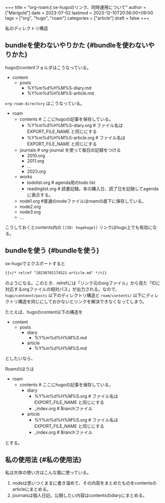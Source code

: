 +++
title = "org-roamとox-hugoのリンク、同時運用について"
author = ["Marigold"]
date = 2023-07-02
lastmod = 2023-12-10T20:56:00+09:00
tags = ["org", "hugo", "roam"]
categories = ["article"]
draft = false
+++

私のディレクトリ構造


## bundleを使わないやりかた {#bundleを使わないやりかた}

hugoのcontentフォルダはこうなっている。

-   content
    -   posts
        -   %Y%m%d%H%M%S-diary.md
        -   %Y%m%d%H%M%S-article.md

`org-roam-directory` はこうなっている。

-   roam
    -   contents    # ここにhugoの記事を保存している。
        -   %Y%m%d%H%M%S-diary.org    # ファイル名は EXPORT_FILE_NAME と同じにする
        -   %Y%m%d%H%M%S-article.org    # ファイル名は EXPORT_FILE_NAME と同じにする
    -   journals   # org-journal を使って毎日の記録をつける
        -   2010.org
        -   2011.org
        -   ...
        -   2023.org
    -   works
        -   todolist.org   # agenda用のtodo list
        -   readinglist.org   # 読書記録。本の購入日、読了日を記録してagendaに表示する。
    -   node1.org #普通のnodeファイルはroamの直下に保存している。
    -   node2.org
    -   node3.org
    -   ...

こうしておくとcontents内の `[[ID: hogehoge]]` リンクはhugo上でも有効になる。


## bundleを使う {#bundleを使う}

ox-hugoでエクスポートすると

```md
{{</* relref "20230702174521-article.md" */>}}
```

のようになる。このとき、relrefには「リンク元のorgファイル」から見た「IDに対応するorgファイルの相対パス」が出力される。なので、 `hugo/contennt/posts` 以下のディレクトリ構造と `roam/contents/` 以下にディレクトリ構造を同じにしておかないとリンクを解決できなくなってしまう。

たとえば、hugoのcontent以下の構造を

-   content
    -   posts
        -   diary
            -   %Y%m%d%H%M%S.md
        -   article
            -   %Y%m%d%H%M%S.md

としたいなら、

Roamのほうは

-   roam
    -   contents    # ここにhugoの記事を保存している。
        -   diary
            -   %Y%m%d%H%M%S.org    # ファイル名は EXPORT_FILE_NAME と同じにする
            -   \_index.org         # Branchファイル
        -   article
            -   %Y%m%d%H%M%S.org    # ファイル名は EXPORT_FILE_NAME と同じにする
            -   \_index.org         # Branchファイル

とする。


## 私の使用法 {#私の使用法}

私は大体の使い方はこんな風に使っている。

1.  nodeは思いつくままに書き溜めて、その内容をまとめたものをcontentsのarticleにまとめる。
2.  journalsは個人日記。公開したい内容はcontentsのdiaryにまとめる。
